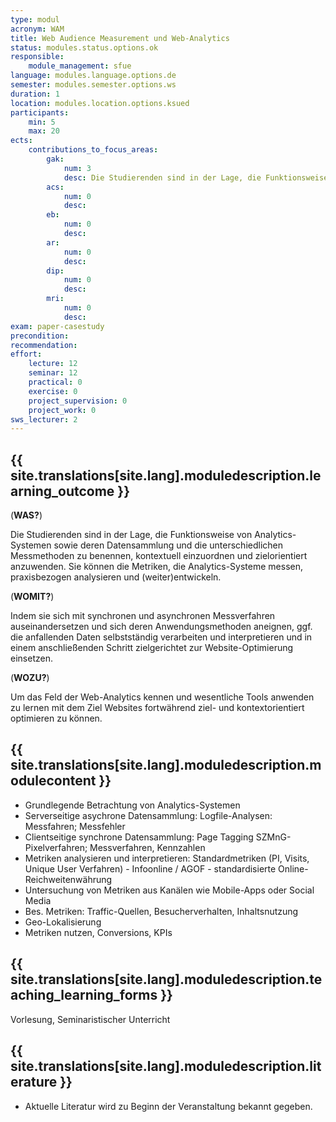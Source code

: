 ```yaml
---
type: modul
acronym: WAM
title: Web Audience Measurement und Web-Analytics
status: modules.status.options.ok
responsible: 
    module_management: sfue
language: modules.language.options.de
semester: modules.semester.options.ws
duration: 1
location: modules.location.options.ksued
participants: 
    min: 5
    max: 20
ects: 
    contributions_to_focus_areas:
        gak: 
            num: 3
            desc: Die Studierenden sind in der Lage, die Funktionsweise von Analytics-Systemen sowie deren Datensammlung und die unterschiedlichen Messmethoden zielorientiert anzuwenden. Sie können die Metriken, die Analytics-Systeme messen, praxisbezogen analysieren und (weiter)entwickeln.
        acs: 
            num: 0
            desc:
        eb: 
            num: 0
            desc:
        ar: 
            num: 0
            desc:
        dip: 
            num: 0
            desc:
        mri: 
            num: 0
            desc:
exam: paper-casestudy
precondition: 
recommendation: 
effort:
    lecture: 12
    seminar: 12
    practical: 0
    exercise: 0
    project_supervision: 0
    project_work: 0
sws_lecturer: 2  
---
```




## {{ site.translations[site.lang].moduledescription.learning_outcome }}
<!-- Learning Outcome -->

(**WAS?**)
 
Die Studierenden sind in der Lage, die Funktionsweise von Analytics-Systemen sowie deren Datensammlung und die unterschiedlichen Messmethoden zu benennen, kontextuell einzuordnen und zielorientiert anzuwenden. Sie können die Metriken, die Analytics-Systeme messen, praxisbezogen analysieren und (weiter)entwickeln. 

(**WOMIT?**)

Indem sie sich mit synchronen und asynchronen Messverfahren auseinandersetzen und sich deren Anwendungsmethoden aneignen, ggf. die anfallenden Daten selbstständig verarbeiten und interpretieren und in einem anschließenden Schritt zielgerichtet zur Website-Optimierung einsetzen.

(**WOZU?**)
 
Um das Feld der Web-Analytics kennen und wesentliche Tools anwenden zu lernen mit dem Ziel Websites fortwährend ziel- und kontextorientiert optimieren zu können.

## {{ site.translations[site.lang].moduledescription.modulecontent }}
<!-- Modulinhalt -->

* Grundlegende Betrachtung von Analytics-Systemen
* Serverseitige asychrone Datensammlung: Logfile-Analysen: Messfahren; Messfehler
* Clientseitige synchrone Datensammlung: Page Tagging SZMnG-Pixelverfahren; Messverfahren, Kennzahlen
* Metriken analysieren und interpretieren: Standardmetriken (PI, Visits, Unique User Verfahren) - Infoonline / AGOF - standardisierte Online-Reichweitenwährung
* Untersuchung von Metriken aus Kanälen wie Mobile-Apps oder Social Media 
* Bes. Metriken: Traffic-Quellen, Besucherverhalten, Inhaltsnutzung
* Geo-Lokalisierung
* Metriken nutzen, Conversions, KPIs



## {{ site.translations[site.lang].moduledescription.teaching_learning_forms }}
Vorlesung, Seminaristischer Unterricht 


<!--## {{ site.translations[site.lang].moduledescription.learning_material }}
 Zur Verfügung gestelltes Lehrmaterial -->

## {{ site.translations[site.lang].moduledescription.literature }}
<!-- Weiterführende Literatur -->

* Aktuelle Literatur wird zu Beginn der Veranstaltung bekannt gegeben.